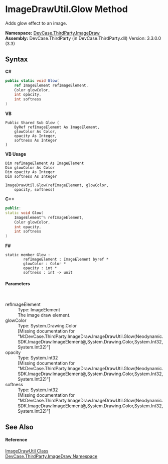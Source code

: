 # ImageDrawUtil.Glow Method 
 

Adds glow effect to an image.

**Namespace:**&nbsp;<a href="N_DevCase_ThirdParty_ImageDraw">DevCase.ThirdParty.ImageDraw</a><br />**Assembly:**&nbsp;DevCase.ThirdParty (in DevCase.ThirdParty.dll) Version: 3.3.0.0 (3.3)

## Syntax

**C#**<br />
``` C#
public static void Glow(
	ref ImageElement refImageElement,
	Color glowColor,
	int opacity,
	int softness
)
```

**VB**<br />
``` VB
Public Shared Sub Glow ( 
	ByRef refImageElement As ImageElement,
	glowColor As Color,
	opacity As Integer,
	softness As Integer
)
```

**VB Usage**<br />
``` VB Usage
Dim refImageElement As ImageElement
Dim glowColor As Color
Dim opacity As Integer
Dim softness As Integer

ImageDrawUtil.Glow(refImageElement, glowColor, 
	opacity, softness)
```

**C++**<br />
``` C++
public:
static void Glow(
	ImageElement^% refImageElement, 
	Color glowColor, 
	int opacity, 
	int softness
)
```

**F#**<br />
``` F#
static member Glow : 
        refImageElement : ImageElement byref * 
        glowColor : Color * 
        opacity : int * 
        softness : int -> unit 

```


#### Parameters
&nbsp;<dl><dt>refImageElement</dt><dd>Type: ImageElement<br />The image draw element.</dd><dt>glowColor</dt><dd>Type: System.Drawing.Color<br />\[Missing <param name="glowColor"/> documentation for "M:DevCase.ThirdParty.ImageDraw.ImageDrawUtil.Glow(Neodynamic.SDK.ImageDraw.ImageElement@,System.Drawing.Color,System.Int32,System.Int32)"\]</dd><dt>opacity</dt><dd>Type: System.Int32<br />\[Missing <param name="opacity"/> documentation for "M:DevCase.ThirdParty.ImageDraw.ImageDrawUtil.Glow(Neodynamic.SDK.ImageDraw.ImageElement@,System.Drawing.Color,System.Int32,System.Int32)"\]</dd><dt>softness</dt><dd>Type: System.Int32<br />\[Missing <param name="softness"/> documentation for "M:DevCase.ThirdParty.ImageDraw.ImageDrawUtil.Glow(Neodynamic.SDK.ImageDraw.ImageElement@,System.Drawing.Color,System.Int32,System.Int32)"\]</dd></dl>

## See Also


#### Reference
<a href="T_DevCase_ThirdParty_ImageDraw_ImageDrawUtil">ImageDrawUtil Class</a><br /><a href="N_DevCase_ThirdParty_ImageDraw">DevCase.ThirdParty.ImageDraw Namespace</a><br />